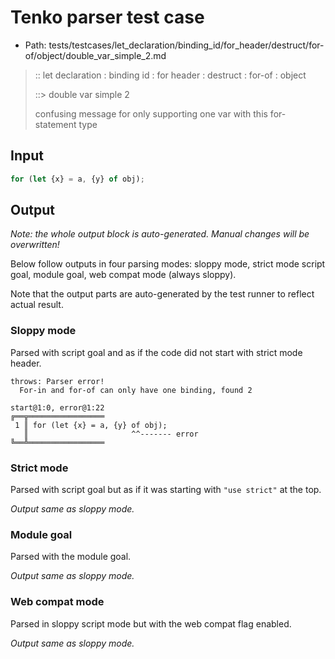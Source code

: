 # Tenko parser test case

- Path: tests/testcases/let_declaration/binding_id/for_header/destruct/for-of/object/double_var_simple_2.md

> :: let declaration : binding id : for header : destruct : for-of : object
>
> ::> double var simple 2
>
> confusing message for only supporting one var with this for-statement type

## Input

`````js
for (let {x} = a, {y} of obj);
`````

## Output

_Note: the whole output block is auto-generated. Manual changes will be overwritten!_

Below follow outputs in four parsing modes: sloppy mode, strict mode script goal, module goal, web compat mode (always sloppy).

Note that the output parts are auto-generated by the test runner to reflect actual result.

### Sloppy mode

Parsed with script goal and as if the code did not start with strict mode header.

`````
throws: Parser error!
  For-in and for-of can only have one binding, found 2

start@1:0, error@1:22
╔══╦═════════════════
 1 ║ for (let {x} = a, {y} of obj);
   ║                       ^^------- error
╚══╩═════════════════

`````

### Strict mode

Parsed with script goal but as if it was starting with `"use strict"` at the top.

_Output same as sloppy mode._

### Module goal

Parsed with the module goal.

_Output same as sloppy mode._

### Web compat mode

Parsed in sloppy script mode but with the web compat flag enabled.

_Output same as sloppy mode._
